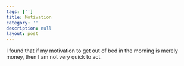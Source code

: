 ```yaml
---
tags: ['']
title: Motivation
category: ''
description: null
layout: post
---
```

I found that if my motivation to get out of bed in the morning is merely money, then I am not very quick to act.